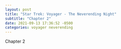 ```yaml
---
layout: post
title: "Star Trek: Voyager - The Neverending Night"
subtitle: "Chapter 2"
date: 2021-09-13 17:36:52 -0500
categories: voyager neverending
---
```


Chapter 2
